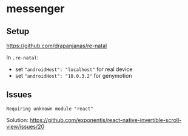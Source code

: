 # messenger

## Setup

https://github.com/drapanjanas/re-natal

In `.re-natal`:
- set `"androidHost": "localhost"` for real device
- set `"androidHost": "10.0.3.2"` for genymotion

## Issues

`Requiring unknown module "react"`

Solution: https://github.com/exponentjs/react-native-invertible-scroll-view/issues/20
